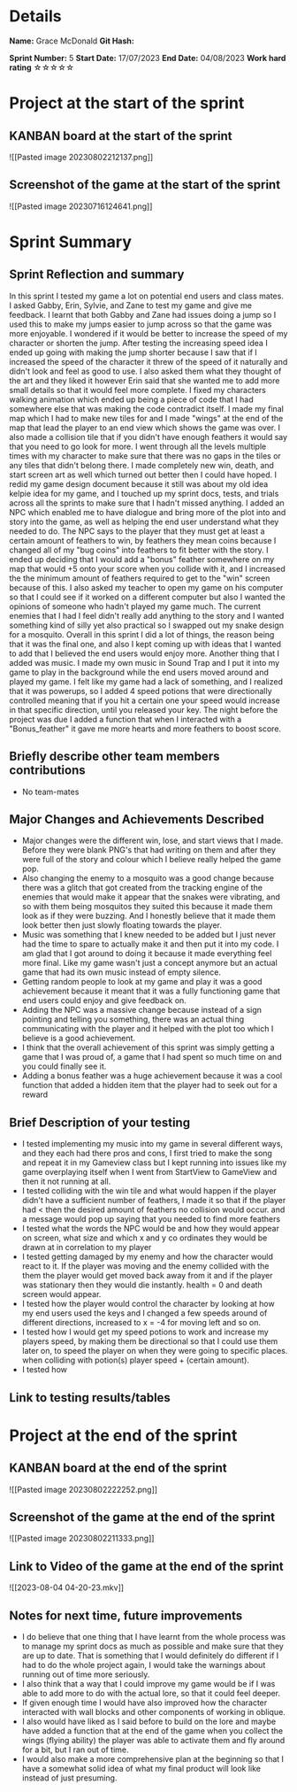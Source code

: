 # Details
**Name:**
Grace McDonald
**Git Hash:**

**Sprint Number:**
5
**Start Date:**
17/07/2023
**End Date:**
04/08/2023
**Work hard rating**
☆☆☆☆☆

# Project at the start of the sprint
## **KANBAN board at the start of the sprint**
![[Pasted image 20230802212137.png]]
## **Screenshot of the game at the start of the sprint**
![[Pasted image 20230716124641.png]]
# Sprint Summary
## **Sprint Reflection and summary**
In this sprint I tested my game a lot on potential end users and class mates. I asked Gabby, Erin, Sylvie, and Zane to test my game and give me feedback. I learnt that both Gabby and Zane had issues doing a jump so I used this to make my jumps easier to jump across so that the game was more enjoyable. I wondered if it would be better to increase the speed of my character or shorten the jump. After testing the increasing speed idea I ended up going with making the jump shorter because I saw that if I increased the speed of the character it threw of the speed of it naturally and didn't look and feel as good to use. I also asked them what they thought of the art and they liked it however Erin said that she wanted me to add more small details so that it would feel more complete. I fixed my characters walking animation which ended up being a piece of code that I had somewhere else that was making the code contradict itself. I made my final map which I had to make new tiles for and I made "wings" at the end of the map that lead the player to an end view which shows the game was over. I also made a collision tile that if you didn't have enough feathers it would say that you need to go look for more. I went through all the levels multiple times with my character to make sure that there was no gaps in the tiles or any tiles that didn't belong there. I made completely new win, death, and start screen art as well which turned out better then I could have hoped. I redid my game design document because it still was about my old idea kelpie idea for my game, and I touched up my sprint docs, tests, and trials across all the sprints to make sure that I hadn't missed anything. I added an NPC which enabled me to have dialogue and bring more of the plot into and story into the game, as well as helping the end user understand what they needed to do. The NPC says to the player that they must get at least a certain amount of feathers to win, by feathers they mean coins because I changed all of my "bug coins" into feathers to fit better with the story. I ended up deciding that I would add a "bonus" feather somewhere on my map that would +5 onto your score when you collide with it, and I increased the the minimum amount of feathers required to get to the "win" screen because of this. I also asked my teacher to open my game on his computer so that I could see if it worked on a different computer but also I wanted the opinions of someone who hadn't played my game much. The current enemies that I had I feel didn't really add anything to the story and I wanted something kind of silly yet also practical so I swapped out my snake design for a mosquito. Overall in this sprint I did a lot of things, the reason being that it was the final one, and also I kept coming up with ideas that I wanted to add that I believed the end users would enjoy more. Another thing that I added was music. I made my own music in Sound Trap and I put it into my game to play in the background while the end users moved around and played my game. I felt like my game had a lack of something, and I realized that it was powerups, so I added 4 speed potions that were directionally controlled meaning that if you hit a certain one your speed would increase in that specific direction, until you released your key. The night before the project was due I added a function that when I interacted with a "Bonus_feather" it gave me more hearts and more feathers to boost score. 
## **Briefly describe other team members contributions**
- No team-mates
## **Major Changes and Achievements Described**
- Major changes were the different win, lose, and start views that I made. Before they were blank PNG's that had writing on them and after they were full of the story and colour which I believe really helped the game pop.
- Also changing the enemy to a mosquito was a good change because there was a glitch that got created from the tracking engine of the enemies that would make it appear that the snakes were vibrating, and so with them being mosquitos they suited this because it made them look as if they were buzzing. And I honestly believe that it made them look better then just slowly floating towards the player.
- Music was something that I knew needed to be added but I just never had the time to spare to actually make it and then put it into my code. I am glad that I got around to doing it because it made everything feel more final. Like my game wasn't just a concept anymore but an actual game that had its own music instead of empty silence.
- Getting random people to look at my game and play it was a good achievement because it meant that it was a fully functioning game that end users could enjoy and give feedback on.
- Adding the NPC was a massive change because instead of a sign pointing and telling you something, there was an actual thing communicating with the player and it helped with the plot too which I believe is a good achievement.
- I think that the overall achievement of this sprint was simply getting a game that I was proud of, a game that I had spent so much time on and you could finally see it.  
- Adding a bonus feather was a huge achievement because it was a cool function that added a hidden item that the player had to seek out for a reward 
## **Brief Description of your testing**
- I tested implementing my music into my game in several different ways, and they each had there pros and cons, I first tried to make the song and repeat it in my Gameview class but I kept running into issues like my game overplaying itself when I went from StartView to GameView and then it not running at all.
- I tested colliding with the win tile and what would happen if the player didn't have a sufficient number of feathers, I made it so that if the player had < then the desired amount of feathers no collision would occur. and a message would pop up saying that you needed to find more feathers
- I tested what the words the NPC would be and how they would appear on screen, what size and which x and y co ordinates they would be drawn at in correlation to my player
- I tested getting damaged by my enemy and how the character would react to it. If the player was moving and the enemy collided with the them the player would get moved back away from it and if the player was stationary then they would die instantly. health = 0 and death screen would appear.
- I tested how the player would control the character by looking at how my end users used the keys and I changed a few speeds around of different directions, increased to  x = -4 for moving left and so on.
- I tested how I would get my speed potions to work and increase my players speed, by making them be directional so that I could use them later on, to speed the player on when they were going to specific places. when colliding with potion(s) player speed + (certain amount).
- I tested how 
## **Link to testing results/tables**


# Project at the end of the sprint
## **KANBAN board at the end of the sprint**
![[Pasted image 20230802222252.png]]
## **Screenshot of the game at the end of the sprint**
![[Pasted image 20230802211333.png]]
## Link to **Video of the game at the end of the sprint**

![[2023-08-04 04-20-23.mkv]]
## **Notes for next time, future improvements**
- I do believe that one thing that I have learnt from the whole process was to manage my sprint docs as much as possible and make sure that they are up to date. That is something that I would definitely do different if I had to do the whole project again, I would take the warnings about running out of time more seriously.
- I also think that a way that I could improve my game would be if I was able to add more to do with the actual lore, so that it could feel deeper. 
- If given enough time I would have also improved how the character interacted with wall blocks and other components of working in oblique.
- I also would have liked as I said before to build on the lore and maybe have added a function that at the end of the game when you collect the wings (flying ability) the player was able to activate them and fly around for a bit, but I ran out of time.
- I would also make a more comprehensive plan at the beginning so that I have a somewhat solid idea of what my final product will look like instead of just presuming.
   